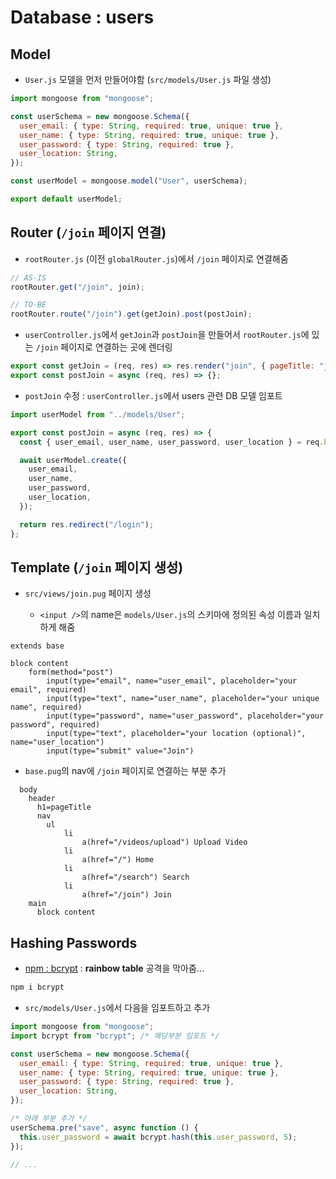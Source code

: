 # Database : users

## Model

- `User.js` 모델을 먼저 만들어야함 (`src/models/User.js` 파일 생성)

```javascript
import mongoose from "mongoose";

const userSchema = new mongoose.Schema({
  user_email: { type: String, required: true, unique: true },
  user_name: { type: String, required: true, unique: true },
  user_password: { type: String, required: true },
  user_location: String,
});

const userModel = mongoose.model("User", userSchema);

export default userModel;
```

## Router (`/join` 페이지 연결)

- `rootRouter.js` (이전 `globalRouter.js`)에서 `/join` 페이지로 연결해줌

```javascript
// AS-IS
rootRouter.get("/join", join);
```

```javascript
// TO-BE
rootRouter.route("/join").get(getJoin).post(postJoin);
```

- `userController.js`에서 `getJoin`과 `postJoin`을 만들어서 `rootRouter.js`에 있는 `/join` 페이지로 연결하는 곳에 렌더링

```javascript
export const getJoin = (req, res) => res.render("join", { pageTitle: "join" });
export const postJoin = async (req, res) => {};
```

- `postJoin` 수정 : `userController.js`에서 users 관련 DB 모델 임포트

```javascript
import userModel from "../models/User";

export const postJoin = async (req, res) => {
  const { user_email, user_name, user_password, user_location } = req.body;

  await userModel.create({
    user_email,
    user_name,
    user_password,
    user_location,
  });

  return res.redirect("/login");
};
```

## Template (`/join` 페이지 생성)

- `src/views/join.pug` 페이지 생성

  - `<input />`의 name은 `models/User.js`의 스키마에 정의된 속성 이름과 일치하게 해줌

```pug
extends base

block content
    form(method="post")
        input(type="email", name="user_email", placeholder="your email", required)
        input(type="text", name="user_name", placeholder="your unique name", required)
        input(type="password", name="user_password", placeholder="your password", required)
        input(type="text", placeholder="your location (optional)", name="user_location")
        input(type="submit" value="Join")
```

- `base.pug`의 nav에 `/join` 페이지로 연결하는 부분 추가

```pug
  body
    header
      h1=pageTitle
      nav
        ul
            li
                a(href="/videos/upload") Upload Video
            li
                a(href="/") Home
            li
                a(href="/search") Search
            li
                a(href="/join") Join
    main
      block content
```

## Hashing Passwords

- [npm : bcrypt](https://www.npmjs.com/package/bcrypt) : <b>rainbow table</b> 공격을 막아줌...

```bash
npm i bcrypt
```

- `src/models/User.js`에서 다음을 임포트하고 추가

```javascript
import mongoose from "mongoose";
import bcrypt from "bcrypt"; /* 해당부분 임포트 */

const userSchema = new mongoose.Schema({
  user_email: { type: String, required: true, unique: true },
  user_name: { type: String, required: true, unique: true },
  user_password: { type: String, required: true },
  user_location: String,
});

/* 아래 부분 추가 */
userSchema.pre("save", async function () {
  this.user_password = await bcrypt.hash(this.user_password, 5);
});

// ...
```

